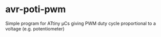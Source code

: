 avr-poti-pwm
============

Simple program for ATtiny µCs giving PWM duty cycle proportional to a voltage (e.g. potentiometer)
